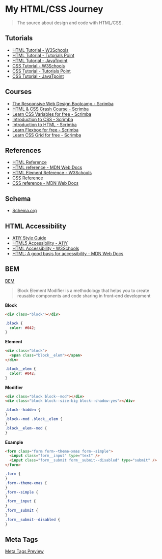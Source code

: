 # My HTML/CSS Journey

> The source about design and code with HTML/CSS.

## Tutorials

- [HTML Tutorial - W3Schools](https://www.w3schools.com/html/)
- [HTML Tutorial - Tutorials Point](https://www.tutorialspoint.com/html/index.htm)
- [HTML Tutorial - JavaTpoint](https://www.javatpoint.com/html-tutorial)
- [CSS Tutorial - W3Schools](https://www.w3schools.com/css/default.asp)
- [CSS Tutorial - Tutorials Point](https://www.tutorialspoint.com/css/index.htm)
- [CSS Tutorial - JavaTpoint](https://www.javatpoint.com/css-tutorial)

## Courses

- [The Responsive Web Design Bootcamp - Scrimba](https://scrimba.com/learn/responsive)
- [HTML & CSS Crash Course - Scrimba](https://scrimba.com/learn/htmlcss)
- [Learn CSS Variables for free - Scrimba](https://scrimba.com/learn/cssvariables)
- [Introduction to CSS - Scrimba](https://scrimba.com/learn/introtocss)
- [Introduction to HTML - Scrimba](https://scrimba.com/learn/html)
- [Learn Flexbox for free - Scrimba](https://scrimba.com/learn/flexbox)
- [Learn CSS Grid for free - Scrimba](https://scrimba.com/learn/cssgrid)

## References

- [HTML Reference](https://htmlreference.io/)
- [HTML reference - MDN Web Docs](https://developer.mozilla.org/en-US/docs/Web/HTML/Reference)
- [HTML Element Reference - W3Schools](https://www.w3schools.com/tags/default.asp)
- [CSS Reference](https://cssreference.io/)
- [CSS reference - MDN Web Docs](https://developer.mozilla.org/en-US/docs/Web/CSS/Reference)

## Schema

- [Schema.org](https://schema.org/)

## HTML Accessibility

- [A11Y Style Guide](https://a11y-style-guide.com/style-guide/)
- [HTML5 Accessibility - A11Y](https://html5accessibility.com/)
- [HTML Accessibility - W3Schools](https://www.w3schools.com/html/html_accessibility.asp)
- [HTML: A good basis for accessibility - MDN Web Docs](https://developer.mozilla.org/en-US/docs/Learn/Accessibility/HTML)

## BEM

[BEM](http://getbem.com/)

> Block Element Modifier is a methodology that helps you to create reusable components and code sharing in front-end development

**Block**

```html
<div class="block"></div>
```

```css
.block {
  color: #042;
}
```

**Element**

```html
<div class="block">
  <span class="block__elem"></span>
</div>
```

```css
.block__elem {
  color: #042;
}
```

**Modifier**

```html
<div class="block block--mod"></div>
<div class="block block--size-big block--shadow-yes"></div>
```

```css
.block--hidden {
}
.block--mod .block__elem {
}
.block__elem--mod {
}
```

**Example**

```html
<form class="form form--theme-xmas form--simple">
  <input class="form__input" type="text" />
  <input class="form__submit form__submit--disabled" type="submit" />
</form>
```

```css
.form {
}
.form--theme-xmas {
}
.form--simple {
}
.form__input {
}
.form__submit {
}
.form__submit--disabled {
}
```

## Meta Tags

[Meta Tags Preview](https://metatags.io/)
